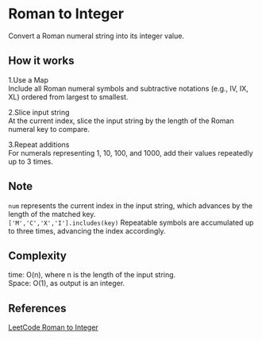 # Roman to Integer

Convert a Roman numeral string into its integer value.

## How it works

1.Use a Map    
 Include all Roman numeral symbols and subtractive notations (e.g., IV, IX, XL) ordered from largest to smallest.    
 
2.Slice input string    
 At the current index, slice the input string by the length of the Roman numeral key to compare.    
 
3.Repeat additions      
 For numerals representing 1, 10, 100, and 1000, add their values repeatedly up to 3 times.      

## Note

`num` represents the current index in the input string, which advances by the length of the matched key.    
`['M','C','X','I'].includes(key)` Repeatable symbols are accumulated up to three times, advancing the index accordingly.    

## Complexity

time: O(n), where n is the length of the input string.     
Space: O(1), as output is an integer.

## References
[LeetCode Roman to Integer](https://leetcode.com/problems/roman-to-integer/)
